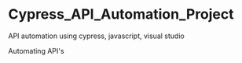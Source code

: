 # Cypress_API_Automation_Project
API automation using cypress, javascript, visual studio 

Automating API's 
